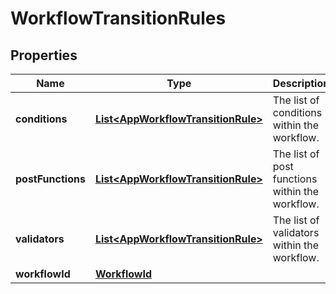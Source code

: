 # WorkflowTransitionRules

## Properties
Name | Type | Description | Notes
------------ | ------------- | ------------- | -------------
**conditions** | [**List&lt;AppWorkflowTransitionRule&gt;**](AppWorkflowTransitionRule.md) | The list of conditions within the workflow. |  [optional]
**postFunctions** | [**List&lt;AppWorkflowTransitionRule&gt;**](AppWorkflowTransitionRule.md) | The list of post functions within the workflow. |  [optional]
**validators** | [**List&lt;AppWorkflowTransitionRule&gt;**](AppWorkflowTransitionRule.md) | The list of validators within the workflow. |  [optional]
**workflowId** | [**WorkflowId**](WorkflowId.md) |  | 
